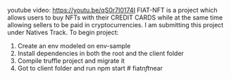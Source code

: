 youtube video: https://youtu.be/qS0r7I0174I
FIAT-NFT is a project which allows users to buy NFTs with their CREDIT CARDS while at the same time allowing sellers to be paid in cryptocurrencies.
I am submitting this project under Natives Track.
To begin project:
1. Create an env modeled on env-sample
2. Install dependencies in both the root and the client folder
3. Compile truffle project and migrate it
4. Got to client folder and run npm start
#   f i a t _ n f t _ n e a r  
 